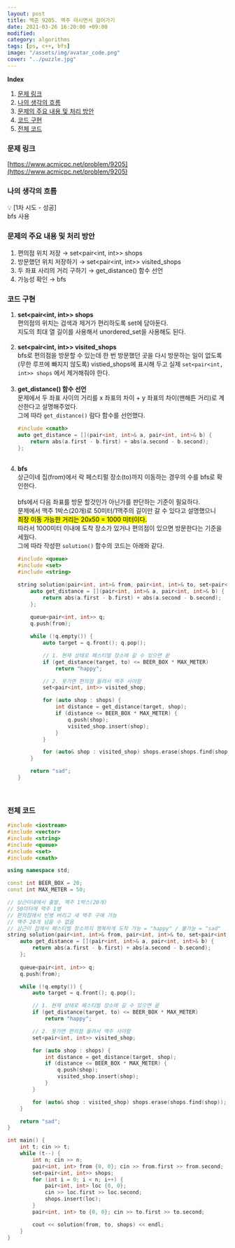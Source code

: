 ```yaml
---
layout: post
title: 백준 9205. 맥주 마시면서 걸어가기
date: 2021-03-26 16:20:00 +09:00
modified: 
category: algorithms
tags: [ps, c++, bfs]
image: "/assets/img/avatar_code.png"
cover: "../puzzle.jpg"
---
```


**Index**
1. [문제 링크](#문제-링크)
1. [나의 생각의 흐름](#나의-생각의-흐름)
1. [문제의 주요 내용 및 처리 방안](#문제의-주요-내용-및-처리-방안)
1. [코드 구현](#코드-구현)
1. [전체 코드](#전체-코드)

### 문제 링크
[https://www.acmicpc.net/problem/9205](https://www.acmicpc.net/problem/9205)

### 나의 생각의 흐름
💡 [1차 시도 - 성공]<br>
    bfs 사용<br>

### 문제의 주요 내용 및 처리 방안
1. 편의점 위치 저장 → set<pair<int, int>> shops
1. 방문했던 위치 저장하기 → set<pair<int, int>> visited_shops
1. 두 좌표 사리의 거리 구하기 → get_distance() 함수 선언
1. 가능성 확인 → bfs

### 코드 구현 
1. **set<pair<int, int>> shops**<br>
    편의점의 위치는 검색과 제거가 편리하도록 set에 담아둔다.<br>
    지도의 최대 열 길이를 사용해서 unordered_set을 사용해도 된다.<br>
    <br>
1. **set<pair<int, int>> visited_shops**<br>
    bfs로 편의점을 방문할 수 있는데 한 번 방문했던 곳을 다시 방문하는 일이 없도록 (무한 루프에 빠지지 않도록) vistied_shops에 표시해 두고 실제 `set<pair<int, int>> shops` 에서 제거해줘야 한다.<br>
    <br>
1. **get_distance() 함수 선언**<br>
    문제에서 두 좌표 사이의 거리를 x 좌표의 차이 + y 좌표의 차이(맨해튼 거리)로 계산한다고 설명해주었다.<br>
    그에 따라 `get_distance()` 람다 함수를 선언했다.<br>
    ```c++
    #include <cmath>
    auto get_distance = [](pair<int, int>& a, pair<int, int>& b) {
        return abs(a.first - b.first) + abs(a.second - b.second);
    };
    ```
    <br>
1. **bfs**<br>
    상근이네 집(from)에서 락 페스티펄 장소(to)까지 이동하는 경우의 수를 bfs로 확인한다.<br>
    <br>
    bfs에서 다음 좌표를 방문 할것인가 아닌가를 판단하는 기준이 필요하다.<br>
    문제에서 맥주 1박스(20개)로 50미터/1맥주의 길이만 갈 수 있다고 설명했으니<br> <mark>최장 이동 가능한 거리는 20x50 = 1000 미터이다.</mark><br>
    따라서 1000미터 이내에 도착 장소가 있거나 편의점이 있으면 방문한다는 기준을 세웠다.<br>
    그에 따라 작성한 `solution()` 함수의 코드는 아래와 같다.<br> 
    ```c++
    #include <queue>
    #include <set>
    #include <string>

    string solution(pair<int, int>& from, pair<int, int>& to, set<pair<int, int>>& shops) {
        auto get_distance = [](pair<int, int>& a, pair<int, int>& b) {
            return abs(a.first - b.first) + abs(a.second - b.second);
        };
        
        queue<pair<int, int>> q;
        q.push(from);

        while (!q.empty()) {
            auto target = q.front(); q.pop();

            // 1. 현재 상태로 페스티벌 장소에 갈 수 있으면 끝
            if (get_distance(target, to) <= BEER_BOX * MAX_METER) 
                return "happy";

            // 2. 못가면 편의점 들려서 맥주 사야함
            set<pair<int, int>> visited_shop;

            for (auto shop : shops) {
                int distance = get_distance(target, shop);
                if (distance <= BEER_BOX * MAX_METER) {
                    q.push(shop);
                    visited_shop.insert(shop);
                }
            }

            for (auto& shop : visited_shop) shops.erase(shops.find(shop));
        }

        return "sad";
    }
    ```
    <br>

### 전체 코드
```c++
#include <iostream>
#include <vector>
#include <string>
#include <queue>
#include <set>
#include <cmath>

using namespace std;

const int BEER_BOX = 20;
const int MAX_METER = 50;

// 상근이네에서 출발, 맥주 1박스(20개)
// 50미터에 맥주 1병
// 편의점에서 빈병 버리고 새 맥주 구매 가능
// 맥주 20개 넘을 수 없음
// 상근이 집에서 페스티벌 장소까지 행복하게 도착 가능 = "happy" / 불가능 = "sad"
string solution(pair<int, int>& from, pair<int, int>& to, set<pair<int, int>>& shops) {
    auto get_distance = [](pair<int, int>& a, pair<int, int>& b) {
        return abs(a.first - b.first) + abs(a.second - b.second);
    };
    
    queue<pair<int, int>> q;
    q.push(from);

    while (!q.empty()) {
        auto target = q.front(); q.pop();

        // 1. 현재 상태로 페스티벌 장소에 갈 수 있으면 끝
        if (get_distance(target, to) <= BEER_BOX * MAX_METER) 
            return "happy";

        // 2. 못가면 편의점 들려서 맥주 사야함
        set<pair<int, int>> visited_shop;

        for (auto shop : shops) {
            int distance = get_distance(target, shop);
            if (distance <= BEER_BOX * MAX_METER) {
                q.push(shop);
                visited_shop.insert(shop);
            }
        }

        for (auto& shop : visited_shop) shops.erase(shops.find(shop));
    }

    return "sad";
}

int main() {
    int t; cin >> t;
    while (t--) {
        int n; cin >> n;
        pair<int, int> from {0, 0}; cin >> from.first >> from.second;
        set<pair<int, int>> shops;
        for (int i = 0; i < n; i++) {
            pair<int, int> loc {0, 0};
            cin >> loc.first >> loc.second;
            shops.insert(loc);
        }
        pair<int, int> to {0, 0}; cin >> to.first >> to.second;

        cout << solution(from, to, shops) << endl;
    }
}
```
